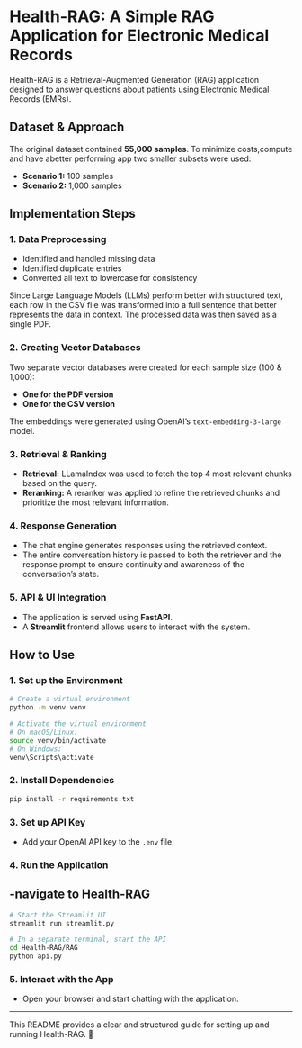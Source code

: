 
# Health-RAG: A Simple RAG Application for Electronic Medical Records

Health-RAG is a Retrieval-Augmented Generation (RAG) application designed to answer questions about patients using Electronic Medical Records (EMRs).

## Dataset & Approach

The original dataset contained **55,000 samples**. To minimize costs,compute and have abetter performing app two smaller subsets were used:
- **Scenario 1:** 100 samples
- **Scenario 2:** 1,000 samples

## Implementation Steps

### 1. Data Preprocessing
- Identified and handled missing data
- Identified duplicate entries
- Converted all text to lowercase for consistency

Since Large Language Models (LLMs) perform better with structured text, each row in the CSV file was transformed into a full sentence that better represents the data in context. The processed data was then saved as a single PDF.

### 2. Creating Vector Databases
Two separate vector databases were created for each sample size (100 & 1,000):
- **One for the PDF version**
- **One for the CSV version**

The embeddings were generated using OpenAI’s `text-embedding-3-large` model.

### 3. Retrieval & Ranking
- **Retrieval:** LLamaIndex was used to fetch the top 4 most relevant chunks based on the query.
- **Reranking:** A reranker was applied to refine the retrieved chunks and prioritize the most relevant information.

### 4. Response Generation
- The chat engine generates responses using the retrieved context.
- The entire conversation history is passed to both the retriever and the response prompt to ensure continuity and awareness of the conversation’s state.

### 5. API & UI Integration
- The application is served using **FastAPI**.
- A **Streamlit** frontend allows users to interact with the system.

## How to Use

### 1. Set up the Environment
```bash
# Create a virtual environment
python -m venv venv

# Activate the virtual environment
# On macOS/Linux:
source venv/bin/activate
# On Windows:
venv\Scripts\activate
```

### 2. Install Dependencies
```bash
pip install -r requirements.txt
```

### 3. Set up API Key
- Add your OpenAI API key to the `.env` file.

### 4. Run the Application

-navigate to Health-RAG 
-
```bash
# Start the Streamlit UI
streamlit run streamlit.py
```
```bash
# In a separate terminal, start the API
cd Health-RAG/RAG
python api.py
```

### 5. Interact with the App
- Open your browser and start chatting with the application.

---

This README provides a clear and structured guide for setting up and running Health-RAG. 🚀


